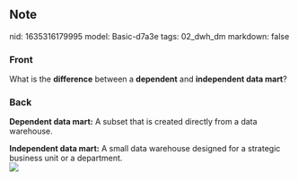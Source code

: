 ## Note
nid: 1635316179995
model: Basic-d7a3e
tags: 02_dwh_dm
markdown: false

### Front
What is the <b>difference</b> between a <b>dependent</b> and
<b>independent data mart</b>?

### Back
<b>Dependent data mart:</b> A subset that is created directly from
a data warehouse.
<div>
  <b>Independent data mart:</b> A small data warehouse designed for
  a strategic business unit or a department.
</div>
<div><img src=
"paste-0a14c6a55db9009ea169a42b6d540300701cf3ed.jpg"></div>
